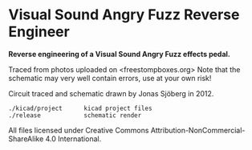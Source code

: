 Visual Sound Angry Fuzz Reverse Engineer
========================================

**Reverse engineering of a Visual Sound Angry Fuzz effects pedal.**

Traced from photos uploaded on <freestompboxes.org>
Note that the schematic may very well contain errors, use at your own risk!

Circuit traced and schematic drawn by Jonas Sjöberg in 2012.

```
./kicad/project      kicad project files
./release            schematic render
```

All files licensed under Creative Commons Attribution-NonCommercial-ShareAlike
4.0 International.
